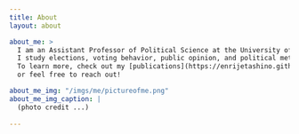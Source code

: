 ```yaml
---
title: About
layout: about

about_me: >
  I am an Assistant Professor of Political Science at the University of Alabama. 
  I study elections, voting behavior, public opinion, and political methodology. 
  To learn more, check out my [publications](https://enrijetashino.github.io/publications) 
  or feel free to reach out!

about_me_img: "/imgs/me/pictureofme.png"
about_me_img_caption: |
  (photo credit ...)
  
---
```

